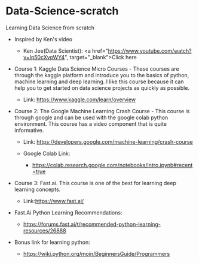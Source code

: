 # Data-Science-scratch
Learning Data Science from scratch<br>

* Inspired by Ken's video<br>
  * Ken Jee(Data Scientist): <a href="https://www.youtube.com/watch?v=Ip50cXvpWY4", target="_blank">Click here</a><br>
  
  

* Course 1: Kaggle Data Science Micro Courses - These courses are through the kaggle platform and introduce you to the basics of python, machine learning and deep learning. I like this course because it can help you to get started on data science projects as quickly as possible.
  * Link: https://www.kaggle.com/learn/overview

* Course 2: The Google Machine Learning Crash Course - This course is through google and can be used with the google colab python environment. This course has a video component that is quite informative.
  * Link: https://developers.google.com/machine-learning/crash-course

  * Google Colab Link:
    * https://colab.research.google.com/notebooks/intro.ipynb#recent=true
    
* Course 3: Fast.ai. This course is one of the best for learning deep learning concepts.
  * Link:https://www.fast.ai/
* Fast.Ai Python Learning Recommendations:

  * https://forums.fast.ai/t/recommended-python-learning-resources/26888
* Bonus link for learning python:

  * https://wiki.python.org/moin/BeginnersGuide/Programmers
